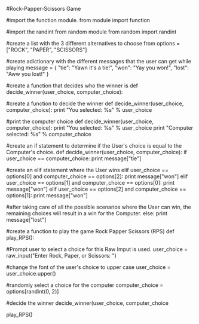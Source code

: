 #Rock-Papper-Scissors Game

#import the function module.
from module import function

#import the randint from random module
from random import randint

#create a list with the 3 different alternatives to choose from
options = ["ROCK", "PAPER", "SCISSORS"]

#create adictionary with the different messages that the user can get while playing
message = {
  "tie": "Yawn it's a tie!",
  "won": "Yay you won!",
  "lost": "Aww you lost!"
}

#create a function that decides who the winner is
def decide_winner(user_choice, computer_choice):

#create a function to decide the winner
def decide_winner(user_choice, computer_choice):
  print "You selected: %s" % user_choice

#print the computer choice
def decide_winner(user_choice, computer_choice):
  print "You selected: %s" % user_choice
  print "Computer selected: %s" % computer_choice

#create an if statement to determine if the User's choice is equal to the Computer's choice.
def decide_winner(user_choice, computer_choice):
  if user_choice == computer_choice:
    print message["tie"]
  
#create an elif statement where the User wins
  elif user_choice == options[0] and computer_choice == options[2]:
    print message["won"]
  elif user_choice == options[1] and computer_choice == options[0]:
    print message["won"]
  elif user_choice == options[2] and computer_choice == options[1]:
    print message["won"]

#after taking care of all the possible scenarios where the User can win, the remaining choices will result in a win for the Computer. 
  else:
    print message["lost"]
    
#create a function to play the game Rock Papper Scissors (RPS)
def play_RPS():

  #Prompt user to select a choice for this Raw Imput is used.
  user_choice = raw_input("Enter Rock, Paper, or Scissors: ")

  #change the font of the user's choice to upper case
  user_choice = user_choice.upper()

  #randomly select a choice for the computer
  computer_choice = options[randint(0, 2)]

  #decide the winner
  decide_winner(user_choice, computer_choice

play_RPS()





